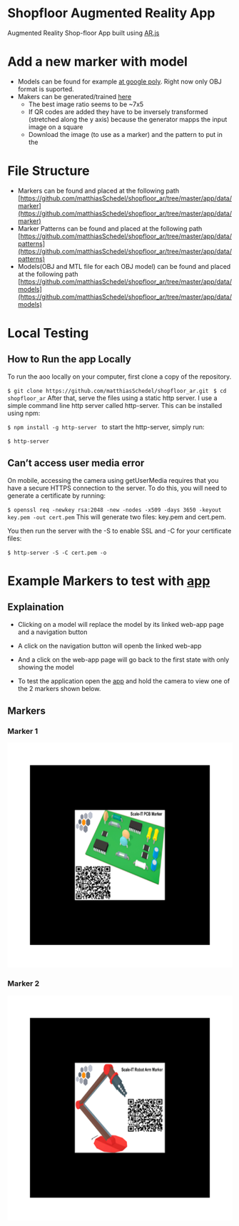 # Shopfloor Augmented Reality App

Augmented Reality Shop-floor App built using [AR.js](https://github.com/jeromeetienne/AR.js/blob/master/README.md)

# Add a new marker with model

* Models can be found for example [at google poly](https://poly.google.com). Right now only OBJ format is suported.
* Makers can be generated/trained [here](https://jeromeetienne.github.io/AR.js/three.js/examples/marker-training/examples/generator.html)
  * The best image ratio seems to be ~7x5
  * If QR codes are added they have to be inversely transformed (stretched along the y axis) because the generator mapps the input image on a square
  * Download the image (to use as a marker) and the pattern to put in the 
  
  
  
# File Structure

* Markers can be found and placed at the following path [https://github.com/matthiasSchedel/shopfloor_ar/tree/master/app/data/marker](https://github.com/matthiasSchedel/shopfloor_ar/tree/master/app/data/marker)
* Marker Patterns can be found and placed at the following path [https://github.com/matthiasSchedel/shopfloor_ar/tree/master/app/data/patterns](https://github.com/matthiasSchedel/shopfloor_ar/tree/master/app/data/patterns)
* Models(OBJ and MTL file for each OBJ model) can be found and placed at the following path [https://github.com/matthiasSchedel/shopfloor_ar/tree/master/app/data/models](https://github.com/matthiasSchedel/shopfloor_ar/tree/master/app/data/models)



# Local Testing
## How to Run the app Locally

To run the aoo locally on your computer, first clone a copy of the repository.

 `$ git clone https://github.com/matthiasSchedel/shopfloor_ar.git `
 `$ cd shopfloor_ar`
After that, serve the files using a static http server. I use a simple command line http server called http-server. This can be installed using npm:

`$ npm install -g http-server `
to start the http-server, simply run:

`$ http-server`


## Can’t access user media error

On mobile, accessing the camera using getUserMedia requires that you have a secure HTTPS connection to the server. To do this, you will need to generate a certificate by running:

 `$ openssl req -newkey rsa:2048 -new -nodes -x509 -days 3650 -keyout key.pem -out cert.pem`
This will generate two files: key.pem and cert.pem.

You then run the server with the -S to enable SSL and -C for your certificate files:

 `$ http-server -S -C cert.pem -o `


# Example Markers to test with [app](https://matthiasschedel.github.io/shopfloor_ar/app/)

## Explaination
* Clicking on a model will replace the model by its linked web-app page and a navigation button
* A click on the navigation button will openb the linked web-app
* And a click on the web-app page will go back to the first state with only showing the model

* To test the application open the [app](https://matthiasschedel.github.io/shopfloor_ar/app/) and hold the camera to view one of the 2 markers shown below.

## Markers
### Marker 1
![Board Marker](https://github.com/matthiasSchedel/shopfloor_ar/raw/master/app/data/marker/board_marker.png)


### Marker 2
![Robot Arm Marker](https://github.com/matthiasSchedel/shopfloor_ar/raw/master/app/data/marker/robot-arm_marker.png)
